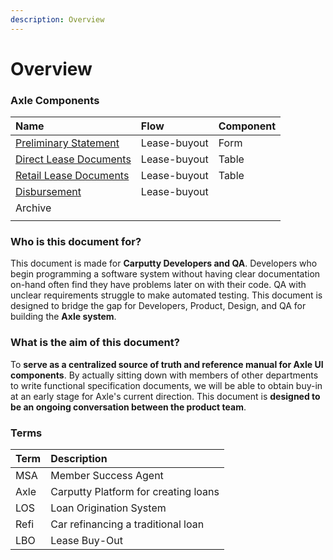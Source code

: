 ```yaml
---
description: Overview
---
```


# Overview

### Axle Components

| Name | Flow | Component |
| :--- | :--- | :--- |
| [Preliminary Statement](components/form/preliminary-and-final-statements/lbo-preliminary-statement.md) | Lease-buyout | Form |
| [Direct Lease Documents](components/task-tables/) | Lease-buyout | Table |
| [Retail Lease Documents](components/task-tables/retail-lease-documents.md) | Lease-buyout | Table |
| [Disbursement](components/task-tables/disbursement.md) | Lease-buyout |  |
| Archive |  |  |
|  |  |  |

### **Who is this document for?**

This document is made for **Carputty Developers and QA**. Developers who begin programming a software system without having clear documentation on-hand often find they have problems later on with their code. QA with unclear requirements struggle to make automated testing. This document is designed to bridge the gap for Developers, Product, Design, and QA for building the **Axle system**.

### **What is the aim of this document?**

To **serve as a centralized source of truth and reference manual for Axle UI components**. By actually sitting down with members of other departments to write functional specification documents, we will be able to obtain buy-in at an early stage for Axle's current direction. This document is **designed to be an ongoing conversation between the product team**.

### Terms

| Term | Description |
| :--- | :--- |
| MSA | Member Success Agent |
| Axle | Carputty Platform for creating loans |
| LOS | Loan Origination System |
| Refi | Car refinancing a traditional loan |
| LBO | Lease Buy-Out |

